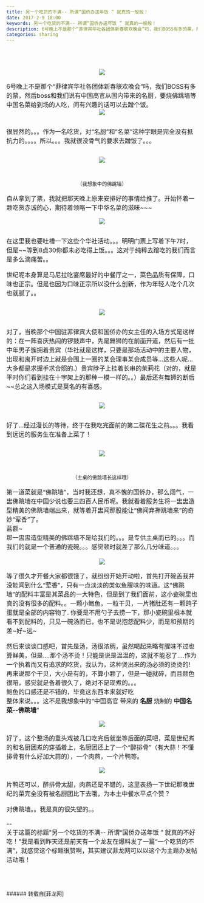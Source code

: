 ```yaml
---
title: 另一个吃货的不满-- 所谓“国侨办送年饭 ” 就真的一般般！
date: 2017-2-9 18:00
keywords: 另一个吃货的不满-- 所谓“国侨办送年饭 ” 就真的一般般！
description: 6号晚上不是那个“菲律宾华社各团体新春联欢晚会”吗，我们BOSS有多的票，然后boss和我们说有中国高官从国内带来的名厨，要烧佛跳墙等中国名菜给到场的人吃，问有兴趣的话可以去蹭个饭。很显然的。。。作为一名吃货，对“名厨”和“名菜”这种字眼是完全没有抵抗力的。。。。所以。。。我就很没骨气的要求去蹭饭了。。。（我想象中的佛跳墙）自从拿到了票，我就把那天晚上原来安排好的事情给推了。开始怀着一颗吃货赤诚的心，期待着领略一下中华名菜的滋味~~~在这里我也要吐槽一下这些个华社活动。。。明明门票上写着下午7时，但是~~等到8点30你都未必吃得上饭。。。这对于纯粹去蹭吃的我们而言是多么滴痛苦。。世纪呢本身算是马尼拉吃宴席最好的中餐厅之一，菜色品质有保障，口味也正宗。但是也因为口味正宗所以没什么创新，作为年轻人吃个几次也就腻了。。对了，当晚那个中国驻菲律宾大使和国侨办的女主任的入场方式是这样的：在一阵喜庆热闹的锣鼓声中，先是舞狮的在前面开道，然后有一批中年男子簇拥着贵宾（华社就是这样，只要是那场活动中的主要人物，出现和离开时边上就是会围上一圈的某会理事某会成员等...这些人呢...大多都是求握手求合照的.）贵宾脖子上挂着长串的茉莉花（对的，就是平时你们看到挂在十字架上的那种一模一样的。。）最后还有舞狮的断后~~总之这入场模式是莫名的有喜感。好了...经过漫长的等待，终于在我吃完面前的第二碟花生之前。。。我看到远远的服务生在准备上菜了！（主桌的佛跳墙长这样哦）第一道菜就是“佛跳墙”，当时我还想，真不愧的国侨办，那么阔气，一盅佛跳墙在中国少说也要三四百人民币呢。我就看着服务生将一盅盅造型精美的佛跳墙端出来，就等着开盅闻那股能让“佛闻弃禅跳墙来”的奇妙“荤香”了。蓝额~那一盅盅造型精美的佛跳墙不是给我们的。。。是专供主桌而已的。。。而我们的就是一个普通的瓷碗。。。感觉顿时就差了那么几分味道。。。等了很久才开餐大家都很饿了，就纷纷开始开动啦，首先打开碗盖我并没能闻到什么“荤香”，只有一点淡淡的类似鱼腥味的味道。这“佛跳墙”的配料丰富是其菜品的一大特色，但是到了我们面前，这小瓷碗里也真的没有很多的配料。。一颗小鲍鱼，一粒干贝，一片猪肚还有一颗鸽子蛋就是全部的内容物了. 你要是不用勺子去捞一下，那小瓷碗里根本就看不到配料的，只见一碗汤而已，也不是说抱怨配料少，而是和预期的差~好~远~然后来谈谈口感吧，首先是汤，汤很浓稠，虽然喝起来略有腥味不过也算鲜美，但是....那个汤不烫！只能是说是温温的，这就不能忍了....作为一个执着而又有追求的吃货，我认为，这种煲出来的汤必须的烫烫的!再来说那个干贝，大小是有的，不算小颗了，但是一碰就碎，而且颜色很暗，感觉就是备着很久了，绝对不是现煮的。。。鲍鱼的口感还是不错的，毕竟这东西本来就好吃整体来说。。。这不是我想象中的“中国高官 带来的 名厨 烧制的 中国名菜--佛跳墙”好了，这个整场的重头戏被几口吃完后就坐等后面的菜吧，菜是世纪煮的和名厨团煮的穿插着上，名厨团还上了一个“醉排骨”（有大蒜！不懂排骨有什么好加大蒜的），一个肉燕，一个片鸭等。片鸭还可以，醉排骨太甜，肉燕还是不错的，这里表扬一下世纪那晚世纪的菜完全没有被名厨团比下去哦，为本土中餐水平点个赞？对佛跳墙。。我是真的很失望的。。--关于这篇的标题"另一个吃货的不满-- 所谓“国侨办送年饭 ” 就真的不好吃！"我是看到昨天还是前天有一个龙友在爆料发了一篇“一个吃货的不满”，就感觉这个标题很赞啊，其实建议菲龙网可以以这个为主题办发帖活动哦！
categories: sharing
---
```

<td class="t_f" id="postmessage_552716">

<br/>
<br/>
<div align="center"><font size="3"><br/>
</font></div><div align="center">

<img aid="489834" data-cf-modified-bf44848ea3776ca5af1a538d-="" file="data/attachment/forum/201702/09/180949nnonzeeoigegk2fz.jpg.thumb.jpg" id="aimg_489834" inpost="1" onclick="" onmouseover="" src="http://www.flw.ph/data/attachment/forum/201702/09/180949nnonzeeoigegk2fz.jpg" style="cursor:pointer" zoomfile="data/attachment/forum/201702/09/180949nnonzeeoigegk2fz.jpg"/>


</div><br/>
<font size="3">6号晚上不是那个“菲律宾华社各团体新春联欢晚会”吗，我们BOSS有多的票，然后boss和我们说有中国高官从国内带来的名厨，要烧佛跳墙等中国名菜给到场的人吃，问有兴趣的话可以去蹭个饭。</font><br/>
<div align="center"><font size="3">

<img aid="489833" data-cf-modified-bf44848ea3776ca5af1a538d-="" file="data/attachment/forum/201702/09/180948bxk7efmfdflkbyle.jpg.thumb.jpg" id="aimg_489833" inpost="1" onclick="" onmouseover="" src="http://www.flw.ph/data/attachment/forum/201702/09/180948bxk7efmfdflkbyle.jpg" style="cursor:pointer" zoomfile="data/attachment/forum/201702/09/180948bxk7efmfdflkbyle.jpg"/>


</font></div><br/>
<font size="3">很显然的。。。作为一名吃货，对“名厨”和“名菜”这种字眼是完全没有抵抗力的。。。。所以。。。我就很没骨气的要求去蹭饭了。。。</font><br/>
<br/>
<div align="center"><font size="3">

<img aid="489829" data-cf-modified-bf44848ea3776ca5af1a538d-="" file="data/attachment/forum/201702/09/180343uak6hj16h08t96nz.jpg.thumb.jpg" id="aimg_489829" inpost="1" onclick="" onmouseover="" src="http://www.flw.ph/data/attachment/forum/201702/09/180343uak6hj16h08t96nz.jpg" style="cursor:pointer" zoomfile="data/attachment/forum/201702/09/180343uak6hj16h08t96nz.jpg"/>


</font></div><br/>
<div align="center"><font size="2">（我想象中的佛跳墙）</font></div><br/>
<font size="3">自从拿到了票，我就把那天晚上原来安排好的事情给推了。开始怀着一颗吃货赤诚的心，期待着领略一下中华名菜的滋味~~~</font><br/>
<br/>
<div align="center"><font size="3">

<img aid="489835" data-cf-modified-bf44848ea3776ca5af1a538d-="" file="data/attachment/forum/201702/09/180950pnhyxdjxhyhnx2zd.jpg.thumb.jpg" id="aimg_489835" inpost="1" onclick="" onmouseover="" src="http://www.flw.ph/data/attachment/forum/201702/09/180950pnhyxdjxhyhnx2zd.jpg" style="cursor:pointer" zoomfile="data/attachment/forum/201702/09/180950pnhyxdjxhyhnx2zd.jpg"/>


</font></div><br/>
<font size="3">在这里我也要吐槽一下这些个华社活动。。。明明门票上写着下午7时，但是~~等到8点30你都未必吃得上饭。。。这对于纯粹去蹭吃的我们而言是多么滴痛苦。。</font><br/>
<br/>
<font size="3">世纪呢本身算是马尼拉吃宴席最好的中餐厅之一，菜色品质有保障，口味也正宗。但是也因为口味正宗所以没什么创新，作为年轻人吃个几次也就腻了。。</font><br/>
<br/>
<div align="center"><font size="3">

<img aid="489837" data-cf-modified-bf44848ea3776ca5af1a538d-="" file="data/attachment/forum/201702/09/180951bzez5cogxo5ggx5z.jpg.thumb.jpg" id="aimg_489837" inpost="1" onclick="" onmouseover="" src="http://www.flw.ph/data/attachment/forum/201702/09/180951bzez5cogxo5ggx5z.jpg" style="cursor:pointer" zoomfile="data/attachment/forum/201702/09/180951bzez5cogxo5ggx5z.jpg"/>


</font></div><br/>
<font size="3">对了，当晚那个中国驻菲律宾大使和国侨办的女主任的入场方式是这样的：在一阵喜庆热闹的锣鼓声中，先是舞狮的在前面开道，然后有一批中年男子簇拥着贵宾（华社就是这样，只要是那场活动中的主要人物，出现和离开时边上就是会围上一圈的某会理事某会成员等...这些人呢...大多都是求握手求合照的.）贵宾脖子上挂着长串的茉莉花（对的，就是平时你们看到挂在十字架上的那种一模一样的。。）最后还有舞狮的断后~~总之这入场模式是莫名的有喜感。</font><br/>
<br/>
<div align="center"><font size="3">

<img aid="489836" data-cf-modified-bf44848ea3776ca5af1a538d-="" file="data/attachment/forum/201702/09/180951ayj29zu67zlup5iz.jpg.thumb.jpg" id="aimg_489836" inpost="1" onclick="" onmouseover="" src="http://www.flw.ph/data/attachment/forum/201702/09/180951ayj29zu67zlup5iz.jpg" style="cursor:pointer" zoomfile="data/attachment/forum/201702/09/180951ayj29zu67zlup5iz.jpg"/>


</font></div><br/>
<font size="3">好了...经过漫长的等待，终于在我吃完面前的第二碟花生之前。。。我看到远远的服务生在准备上菜了！</font><br/>
<br/>
<div align="center"><font size="3">

<img aid="489830" data-cf-modified-bf44848ea3776ca5af1a538d-="" file="data/attachment/forum/201702/09/180347eruvuqrvcz5rrz5c.jpg.thumb.jpg" id="aimg_489830" inpost="1" onclick="" onmouseover="" src="http://www.flw.ph/data/attachment/forum/201702/09/180347eruvuqrvcz5rrz5c.jpg" style="cursor:pointer" zoomfile="data/attachment/forum/201702/09/180347eruvuqrvcz5rrz5c.jpg"/>


</font></div><br/>
<div align="center"><font size="2">（主桌的佛跳墙长这样哦）</font></div><br/>
<font size="3">第一道菜就是“佛跳墙”，当时我还想，真不愧的国侨办，那么阔气，一盅佛跳墙在中国少说也要三四百人民币呢。我就看着服务生将一盅盅造型精美的佛跳墙端出来，就等着开盅闻那股能让“佛闻弃禅跳墙来”的奇妙“荤香”了。</font><br/>
<font size="3">蓝额~</font><br/>
<font size="3">那一盅盅造型精美的佛跳墙不是给我们的。。。是专供主桌而已的。。。</font><font size="3">而我们的就是一个普通的瓷碗。。。感觉顿时就差了那么几分味道。。。</font><font size="3"><br/>
</font><font size="3"><br/>
</font><div align="center">

<img aid="489842" data-cf-modified-bf44848ea3776ca5af1a538d-="" file="data/attachment/forum/201702/09/181402f293uu3d334fd384.jpg.thumb.jpg" id="aimg_489842" inpost="1" onclick="" onmouseover="" src="http://www.flw.ph/data/attachment/forum/201702/09/181402f293uu3d334fd384.jpg" style="cursor:pointer" zoomfile="data/attachment/forum/201702/09/181402f293uu3d334fd384.jpg"/>


</div><br/>
<font size="3">等了很久才开餐大家都很饿了，就纷纷开始开动啦，首先打开碗盖我并没能闻到什么“荤香”，只有一点淡淡的类似鱼腥味的味道。这“佛跳墙”的配料丰富是其菜品的一大特色，但是到了我们面前，这小瓷碗里也真的没有很多的配料。。一颗小鲍鱼，一粒干贝，一片猪肚还有一颗鸽子蛋就是全部的内容物了. 你要是不用勺子去捞一下，那小瓷碗里根本就看不到配料的，只见一碗汤而已，也不是说抱怨配料少，而是和预期的差~好~远~</font><br/>
<br/>
<font size="3">然后来谈谈口感吧，首先是汤，汤很浓稠，虽然喝起来略有腥味不过也算鲜美，但是....那个汤不烫！只能是说是温温的，这就不能忍了....作为一个执着而又有追求的吃货，我认为，这种煲出来的汤必须的烫烫的!</font><br/>
<font size="3">再来说那个干贝，大小是有的，不算小颗了，但是一碰就碎，而且颜色很暗，感觉就是备着很久了，绝对不是现煮的。。。</font><br/>
<font size="3">鲍鱼的口感还是不错的，毕竟这东西本来就好吃<img alt="" border="0" onclick="" onmouseover="" smilieid="152" src="static/image/smiley/default/titter.gif"/></font><br/>
<font size="3">整体来说。。。这不是我想象中的“中国高官 带来的 <strong>名厨</strong> 烧制的 <strong>中国名菜--佛跳墙</strong>”</font><br/>
<br/>
<div align="center">

<img aid="489841" data-cf-modified-bf44848ea3776ca5af1a538d-="" file="data/attachment/forum/201702/09/181349s5ok0ywf6jj6cuyy.jpg.thumb.jpg" id="aimg_489841" inpost="1" onclick="" onmouseover="" src="http://www.flw.ph/data/attachment/forum/201702/09/181349s5ok0ywf6jj6cuyy.jpg" style="cursor:pointer" zoomfile="data/attachment/forum/201702/09/181349s5ok0ywf6jj6cuyy.jpg"/>


</div><br/>
<font size="3">好了，这个整场的重头戏被几口吃完后就坐等后面的菜吧，菜是世纪煮的和名厨团煮的穿插着上，名厨团还上了一个“醉排骨”（有大蒜！不懂排骨有什么好加大蒜的），一个肉燕，一个片鸭等。</font><br/>
<br/>
<div align="center">

<img aid="489840" data-cf-modified-bf44848ea3776ca5af1a538d-="" file="data/attachment/forum/201702/09/181347ntrhhdty2h5dq9s9.jpg.thumb.jpg" id="aimg_489840" inpost="1" onclick="" onmouseover="" src="http://www.flw.ph/data/attachment/forum/201702/09/181347ntrhhdty2h5dq9s9.jpg" style="cursor:pointer" zoomfile="data/attachment/forum/201702/09/181347ntrhhdty2h5dq9s9.jpg"/>


</div><br/>
<font size="3">片鸭还可以，醉排骨太甜，肉燕还是不错的，这里表扬一下世纪那晚世纪的菜完全没有被名厨团比下去哦，为本土中餐水平点个赞？</font><br/>
<br/>
<font size="3">对佛跳墙。。我是真的很失望的。。</font><br/>
<br/>
<font size="3">--</font><br/>
<font size="3">关于这篇的标题"另一个吃货的不满-- 所谓“国侨办送年饭 ” 就真的不好吃！"我是看到昨天还是前天有一个龙友在爆料发了一篇“一个吃货的不满”，就感觉这个标题很赞啊，其实建议菲龙网可以以这个为主题办发帖活动哦！</font><br/>
<br/>
<br/>
<br/>
<br/>
</td>
###### 转载自[菲龙网]